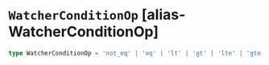# `WatcherConditionOp` [alias-WatcherConditionOp]
```typescript
type WatcherConditionOp = 'not_eq' | 'eq' | 'lt' | 'gt' | 'lte' | 'gte';
```
